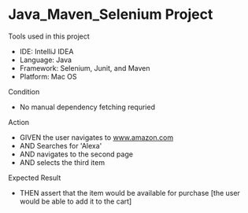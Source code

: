 # Java_Maven_Selenium Project

Tools used in this project
* IDE: IntelliJ IDEA
* Language: Java
* Framework: Selenium, Junit, and Maven
* Platform: Mac OS

Condition
* No manual dependency fetching requried

Action
* GIVEN the user navigates to www.amazon.com
* AND Searches for 'Alexa'
* AND navigates to the second page
* AND selects the third item

Expected Result
* THEN assert that the item would be available for purchase [the user would be able to add it to the cart]



